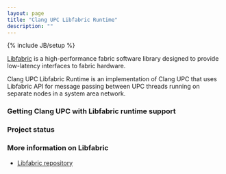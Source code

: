 ```yaml
---
layout: page
title: "Clang UPC Libfabric Runtime"
description: ""
---
```

{% include JB/setup %}

[Libfabric](https://www.openfabrics.org/downloads/OFIWG/API/fabric.html) is
a high-performance fabric software library designed to provide
low-latency interfaces to fabric hardware.  

Clang UPC Libfabric Runtime is an implementation of Clang UPC that uses
Libfabric API for message passing between UPC threads running on separate
nodes in a system area network.

### Getting Clang UPC with Libfabric runtime support

### Project status

### More information on Libfabric

* [Libfabric repository](https://github.com/ofiwg/libfabric)
